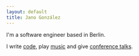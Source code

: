 ```yaml
---
layout: default
title: Jano González
---
```

I'm a software engineer based in Berlin.

I write [code][code], play [music](/music) and give [conference talks](/talks).

[code]: http://github.com/janogonzalez
